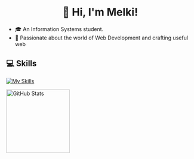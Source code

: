 <div align="center">
<h1> 👋 Hi, I'm Melki!</h1>
</div>

- 🎓 An Information Systems student.
- 🚀 Passionate about the world of Web Development and crafting useful web

<h2>💻 Skills</h2>

[![My Skills](https://skillicons.dev/icons?i=js,py,mysql,react,ps,ai,&theme=dark)](https://skillicons.dev)

  <img src="https://github-readme-stats.vercel.app/api?username=pxmelki&show_icons=true&hide=prs,issues,contribs&theme=blue_navy" alt="GitHub Stats" height="170"/>

